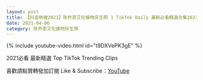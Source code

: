 ```yaml
---
layout: post
title: 【抖音熱搜2021】陈乔恩艾伦接吻庆生照 1 TikTok Daily 最新必看精選合集2021 04 06
date: 2021-04-06
category: 陈乔恩艾伦接吻庆生照
---
```


{% include youtube-video.html id="t9DXVePK3gE" %}

2021必看 最新精選 Top TikTok Trending Clips

喜歡請點贊轉發加訂閱 Like & Subscribe：[YouTube](https://www.youtube.com/channel/UCAoR7VcanIPd04uEq_GIylA/videos)

